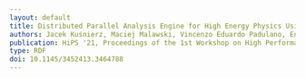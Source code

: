 ```yaml
---
layout: default
title: Distributed Parallel Analysis Engine for High Energy Physics Using AWS Lambda
authors: Jacek Kuśnierz, Maciej Malawski, Vincenzo Eduardo Padulano, Enric Tejedor Saavedra and Pedro Alonso-Jorda
publication: HiPS '21, Proceedings of the 1st Workshop on High Performance Serverless Computing
type: RDF
doi: 10.1145/3452413.3464788
---
```

